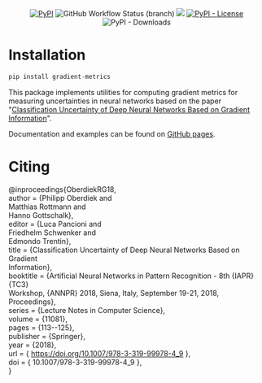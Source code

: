 <div align="center">

[![PyPI](https://img.shields.io/pypi/v/gradient-metrics)](https://pypi.org/project/gradient-metrics/) ![GitHub Workflow Status (branch)](https://img.shields.io/github/workflow/status/ronmckay/gradient_metrics/Publish%20to%20PyPI/main) [![](https://img.shields.io/badge/code%20style-black-black)](https://github.com/psf/black) [![PyPI - License](https://img.shields.io/pypi/l/gradient-metrics)](LICENSE) ![PyPI - Downloads](https://img.shields.io/pypi/dm/gradient-metrics)

</div>

# Installation

```python
pip install gradient-metrics
```

This package implements utilities for computing gradient metrics for measuring uncertainties in neural networks based on the paper "[Classification Uncertainty of Deep Neural Networks Based on Gradient Information](https://arxiv.org/abs/1805.08440)".

Documentation and examples can be found on [GitHub pages](https://ronmckay.github.io/gradient_metrics/).

# Citing

@inproceedings{OberdiekRG18,  
  author    = {Philipp Oberdiek and  
               Matthias Rottmann and  
               Hanno Gottschalk},  
  editor    = {Luca Pancioni and  
               Friedhelm Schwenker and  
               Edmondo Trentin},  
  title     = {Classification Uncertainty of Deep Neural Networks Based on Gradient  
               Information},  
  booktitle = {Artificial Neural Networks in Pattern Recognition - 8th {IAPR} {TC3}  
               Workshop, {ANNPR} 2018, Siena, Italy, September 19-21, 2018, Proceedings},  
  series    = {Lecture Notes in Computer Science},  
  volume    = {11081},  
  pages     = {113--125},  
  publisher = {Springer},  
  year      = {2018},  
  url       = { https://doi.org/10.1007/978-3-319-99978-4_9 },  
  doi       = { 10.1007/978-3-319-99978-4\_9 },  
}